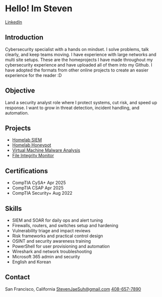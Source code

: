 # Hello! Im Steven

[LinkedIn](https://www.linkedin.com/in/stevenjaesuh/)

## Introduction

Cybersecurity specialist with a hands on mindset. I solve problems, talk clearly, and keep teams moving. I have experience with large networks and multi site setups.
These are the homeprojects I have made throughout my cybersecurity experience and have uploaded all of them into my Github. I have adopted the formats from other online projects to create an easier experience for the reader :D

## Objective

Land a security analyst role where I protect systems, cut risk, and speed up response. I want to grow in threat detection, incident handling, and automation.

## Projects
* [Homelab SIEM](https://github.com/stevghub/Homelab-SIEM)
* [Homelab Honeypot](https://github.com/stevghub/Homelab-Honeypot)
* [Virtual Machine Malware Analysis](https://github.com/stevghub/VM-Malware-Lab)
* [File Integrity Monitor](https://github.com/stevghub/File-Integrity-Monitor)

## Certifications

* CompTIA CySA+ Apr 2025
* CompTIA CSAP Apr 2025
* CompTIA Security+ Aug 2022

## Skills

* SIEM and SOAR for daily ops and alert tuning
* Firewalls, routers, and switches setup and hardening
* Vulnerability triage and impact reviews
* Risk frameworks and practical control design
* OSINT and security awareness training
* PowerShell for user provisioning and automation
* Wireshark and network troubleshooting
* Microsoft 365 admin and security
* English and Korean


## Contact

San Francisco, California
[StevenJaeSuh@gmail.com](mailto:StevenJaeSuh@gmail.com)
[408-657-7890](tel:+14086577890)
